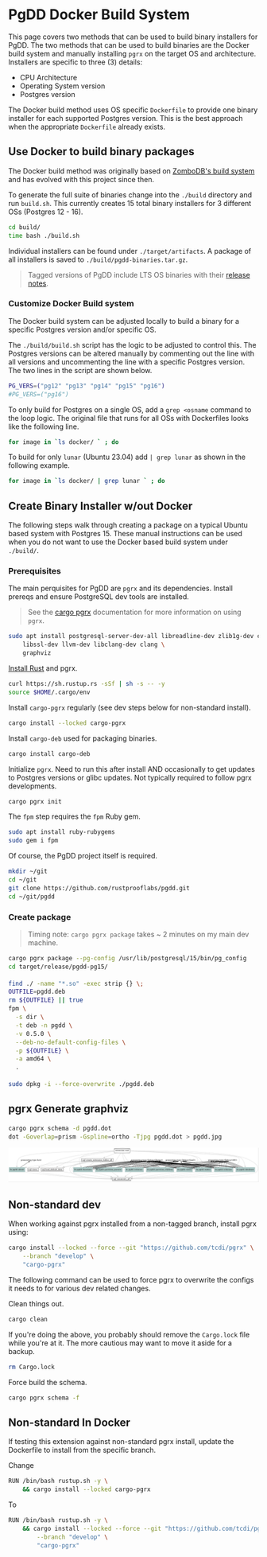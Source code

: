 # PgDD Docker Build System


This page covers two methods that can be used to build binary installers
for PgDD.
The two methods that can be used to build binaries are the Docker build system
and manually installing `pgrx` on the target OS and architecture.
Installers are specific to three (3) details:

* CPU Architecture
* Operating System version
* Postgres version


The Docker build method uses OS specific `Dockerfile` to provide one binary
installer for each supported Postgres version.  This is the best approach
when the appropriate `Dockerfile` already exists.


## Use Docker to build binary packages

The Docker build method was originally based on
[ZomboDB's build system](https://github.com/zombodb/zombodb) and has
evolved with this project since then.

To generate the full suite of binaries change into the `./build` directory
and run `build.sh`.  This currently creates 15 total binary installers for
3 different OSs (Postgres 12 - 16).

```bash
cd build/
time bash ./build.sh
```

Individual installers can be found under `./target/artifacts`.  A package of
all installers is saved to `./build/pgdd-binaries.tar.gz`.

> Tagged versions of PgDD include LTS OS binaries with their [release notes](https://github.com/rustprooflabs/pgdd/releases).


### Customize Docker Build system

The Docker build system can be adjusted locally to build a binary for
a specific Postgres version and/or specific OS.

The `./build/build.sh` script has the logic to be adjusted to control this.
The Postgres versions can be  altered manually by commenting out the line
with all versions and uncommenting the line with a specific Postgres version.
The two lines in the script are shown below.

```bash
PG_VERS=("pg12" "pg13" "pg14" "pg15" "pg16")
#PG_VERS=("pg16")
```


To only build for Postgres on a single OS, add a `grep <osname` command to the
loop logic.  The original file that runs for all OSs with Dockerfiles looks like
the following line.

```bash
for image in `ls docker/ ` ; do
```

To build for only `lunar` (Ubuntu 23.04) add ` | grep lunar ` as shown in the
following example.

```bash
for image in `ls docker/ | grep lunar ` ; do
```


## Create Binary Installer w/out Docker

The following steps walk through creating a package on a typical
Ubuntu based system with Postgres 15.  These manual instructions can be used
when you do not want to use the Docker based build system under `./build/`.


### Prerequisites

The main perquisites for PgDD are `pgrx` and its dependencies.
Install prereqs and ensure PostgreSQL dev tools are installed.

> See the [cargo pgrx](https://github.com/pgcentralfoundation/pgrx/tree/master/cargo-pgrx)
documentation for more information on using `pgrx`.


```bash
sudo apt install postgresql-server-dev-all libreadline-dev zlib1g-dev curl \
    libssl-dev llvm-dev libclang-dev clang \
    graphviz
```

[Install Rust](https://www.rust-lang.org/tools/install) and pgrx.

```bash
curl https://sh.rustup.rs -sSf | sh -s -- -y
source $HOME/.cargo/env
```

Install `cargo-pgrx` regularly (see dev steps below for non-standard install).


```bash
cargo install --locked cargo-pgrx
```


Install `cargo-deb` used for packaging binaries.

```bash
cargo install cargo-deb
```


Initialize `pgrx`.  Need to run this after install AND occasionally to get updates
to Postgres versions or glibc updates.  Not typically required to follow pgrx
developments.


```bash
cargo pgrx init
```



The `fpm` step requires the `fpm` Ruby gem.

```bash
sudo apt install ruby-rubygems
sudo gem i fpm
```

Of course, the PgDD project itself is required.

```bash
mkdir ~/git
cd ~/git
git clone https://github.com/rustprooflabs/pgdd.git
cd ~/git/pgdd
```

### Create package

> Timing note:  `cargo pgrx package` takes ~ 2 minutes on my main dev machine.


```bash
cargo pgrx package --pg-config /usr/lib/postgresql/15/bin/pg_config
cd target/release/pgdd-pg15/

find ./ -name "*.so" -exec strip {} \;
OUTFILE=pgdd.deb
rm ${OUTFILE} || true
fpm \
  -s dir \
  -t deb -n pgdd \
  -v 0.5.0 \
  --deb-no-default-config-files \
  -p ${OUTFILE} \
  -a amd64 \
  .

sudo dpkg -i --force-overwrite ./pgdd.deb
```




## pgrx Generate graphviz

```bash
cargo pgrx schema -d pgdd.dot
dot -Goverlap=prism -Gspline=ortho -Tjpg pgdd.dot > pgdd.jpg
```

![pgrx dependencies for pgdd](pgdd.jpg)


## Non-standard dev

When working against pgrx installed from a non-tagged branch, install pgrx using:

```bash
cargo install --locked --force --git "https://github.com/tcdi/pgrx" \
    --branch "develop" \
    "cargo-pgrx"
```


The following command can be used to force pgrx to overwrite the configs it needs to
for various dev related changes.

Clean things out.

```bash
cargo clean
```

If you're doing the above, you probably should remove the `Cargo.lock`
file while you're at it.  The more cautious may want to move it aside for a backup.

```bash
rm Cargo.lock
```

Force build the schema.


```bash
cargo pgrx schema -f
```


## Non-standard In Docker

If testing this extension against non-standard pgrx install, update the
Dockerfile to install from the specific branch.

Change

```bash
RUN /bin/bash rustup.sh -y \
    && cargo install --locked cargo-pgrx
```

To

```bash
RUN /bin/bash rustup.sh -y \
    && cargo install --locked --force --git "https://github.com/tcdi/pgrx" \
        --branch "develop" \
        "cargo-pgrx"
```

